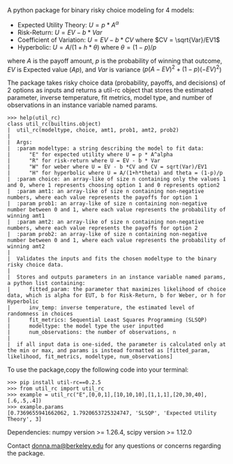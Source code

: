 A python package for binary risky choice modeling for 4 models: 

* Expected Utility Theory: $U = p*A^\alpha$
* Risk-Return: $U = EV - b*Var$ 
* Coefficient of Variation: $U = EV - b*CV$ where $CV = \sqrt{Var}/EV1$ 
* Hyperbolic: $U = A/(1+h*\theta)$ where $\theta = (1-p)/p$

where $A$ is the payoff amount, $p$ is the probability of winning that outcome, $EV$ is Expected value ($Ap$), and $Var$ is variance ($p(A-EV)^2 + (1 - p)(-EV)^2$)

The package takes risky choice data (probability, payoffs, and decisions) of 2 options as inputs and returns a util-rc object that stores the estimated parameter, inverse temperature, fit metrics, model type, and number of observations in an instance variable named params.
```
>>> help(util_rc)
class util_rc(builtins.object)
|  util_rc(modeltype, choice, amt1, prob1, amt2, prob2)
|
|  Args:                                                                                                                                             
|  :param modeltype: a string describing the model to fit data:                                                                                      
|      "E" for expected utility where U = p * A^alpha                                                                                                
|      "R" for risk-return where U = EV - b * Var                                                                                                    
|      "W" for weber where U = EV - b *CV and CV = sqrt(Var)/EV1                                                                                     
|      "H" for hyperbolic where U = A/(1+h*theta) and theta = (1-p)/p                                                                                
|  :param choice: an array-like of size n containing only the values 1 and 0, where 1 represents choosing option 1 and 0 represents option2          
|  :param amt1: an array-like of size n containing non-negative numbers, where each value represents the payoffs for option 1                        
|  :param prob1: an array-like of size n containing non-negative number between 0 and 1, where each value represents the probability of winning amt1
|  :param amt2: an array-like of size n containing non-negative numbers, where each value represents the payoffs for option 2                        
|  :param prob2: an array-like of size n containing non-negative number between 0 and 1, where each value represents the probability of winning amt2
|                                                                                                                                                    
|  Validates the inputs and fits the chosen modeltype to the binary risky choice data.                                                               
|                                                                                                                                                    
|  Stores and outputs parameters in an instance variable named params, a python list containing:                                                     
|      fitted_param: the parameter that maximizes likelihood of choice data, which is alpha for EUT, b for Risk-Return, b for Weber, or h for Hyperbolic                                                                                                                                              
|      inv_temp: inverse temperature, the estimated level of randomness in choices                                                                   
|      fit_metrics: Sequential Least Squares Programming (SLSQP)                                                                                     
|      modeltype: the model type the user inputted                                                                                                   
|      num_observations: the number of observations, n                                                                                               
|                                                                                                                                                    
|  if all input data is one-sided, the parameter is calculated only at the min or max, and params is instead formatted as [fitted_param, likelihood, fit_metrics, modeltype, num_observations]
```
To use the package,copy the following code into your terminal:
```
>>> pip install util-rc==0.2.5
>>> from util_rc import util_rc
>>> example = util_rc("E",[0,0,1],[10,10,10],[1,1,1],[20,30,40],[.6,.5,.4]) 
>>> example.params
[0.7369655941662062, 1.7920653725324747, 'SLSQP', 'Expected Utility Theory', 3]
```


Dependencies: numpy version >= 1.26.4, scipy version >= 1.12.0

Contact donna.ma@berkeley.edu for any questions or concerns regarding the package. 